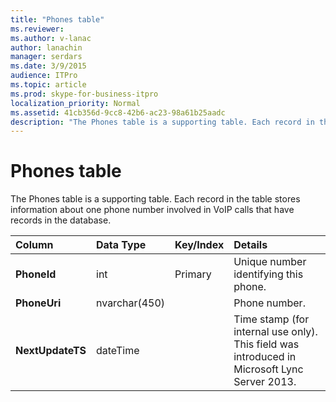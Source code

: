 ```yaml
---
title: "Phones table"
ms.reviewer: 
ms.author: v-lanac
author: lanachin
manager: serdars
ms.date: 3/9/2015
audience: ITPro
ms.topic: article
ms.prod: skype-for-business-itpro
localization_priority: Normal
ms.assetid: 41cb356d-9cc8-42b6-ac23-98a61b25aadc
description: "The Phones table is a supporting table. Each record in the table stores information about one phone number involved in VoIP calls that have records in the database."
---
```


# Phones table
 
The Phones table is a supporting table. Each record in the table stores information about one phone number involved in VoIP calls that have records in the database.
  
|**Column**|**Data Type**|**Key/Index**|**Details**|
|:-----|:-----|:-----|:-----|
|**PhoneId** <br/> |int  <br/> |Primary  <br/> |Unique number identifying this phone.  <br/> |
|**PhoneUri** <br/> |nvarchar(450)  <br/> | <br/> |Phone number.  <br/> |
|**NextUpdateTS** <br/> |dateTime  <br/> ||Time stamp (for internal use only).  <br/> This field was introduced in Microsoft Lync Server 2013.  <br/> |
   

